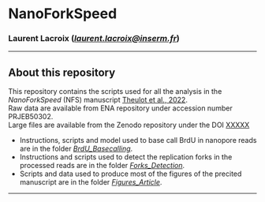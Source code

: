 # NanoForkSpeed  
### Laurent Lacroix (*laurent.lacroix@inserm.fr*)
***
## About this repository  

This repository contains the scripts used for all the analysis in the *NanoForkSpeed* (NFS) manuscript [Theulot et al., 2022](https://doi.org/XX.XXXXX/JOURNAL/REF).  
Raw data are available from ENA repository under accession number PRJEB50302.  
Large files are available from the Zenodo repository under the DOI [XXXXX](https://doi.org/XX.XXXXX/ZENODO/REF)  
* Instructions, scripts and model used to base call BrdU in nanopore reads are in the folder [*BrdU_Basecalling*](./BrdU_Basecalling).  
* Instructions and scripts used to detect the replication forks in the processed reads are in the folder [*Forks_Detection*](./Forks_Detection).  
* Scripts and data used to produce most of the figures of the precited manuscript are in the folder [*Figures_Article*](./Figures_Article).  

***
